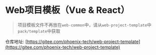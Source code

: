# Web项目模板（Vue & React）

> 项目模板文件不再放在`web-common`中，请从`web-project-template`中`pack/template`中获取

仓库地址: [https://gitee.com/phoenix-tech/web-project-template](https://gitee.com/phoenix-tech/web-project-template)